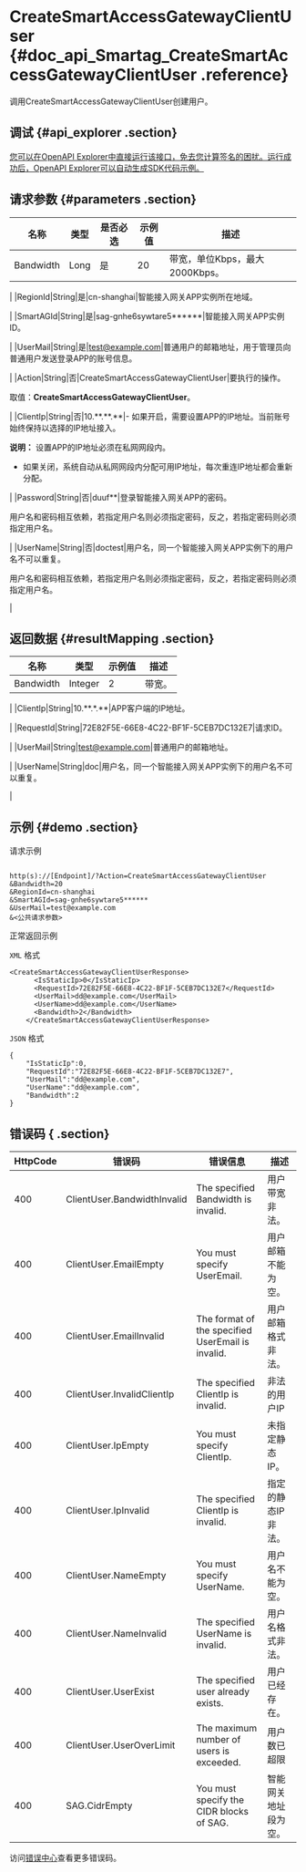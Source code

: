 # CreateSmartAccessGatewayClientUser {#doc_api_Smartag_CreateSmartAccessGatewayClientUser .reference}

调用CreateSmartAccessGatewayClientUser创建用户。

## 调试 {#api_explorer .section}

[您可以在OpenAPI Explorer中直接运行该接口，免去您计算签名的困扰。运行成功后，OpenAPI Explorer可以自动生成SDK代码示例。](https://api.aliyun.com/#product=Smartag&api=CreateSmartAccessGatewayClientUser&type=RPC&version=2018-03-13)

## 请求参数 {#parameters .section}

|名称|类型|是否必选|示例值|描述|
|--|--|----|---|--|
|Bandwidth|Long|是|20|带宽，单位Kbps，最大2000Kbps。

 |
|RegionId|String|是|cn-shanghai|智能接入网关APP实例所在地域。

 |
|SmartAGId|String|是|sag-gnhe6sywtare5\*\*\*\*\*\*|智能接入网关APP实例ID。

 |
|UserMail|String|是|test@example.com|普通用户的邮箱地址，用于管理员向普通用户发送登录APP的账号信息。

 |
|Action|String|否|CreateSmartAccessGatewayClientUser|要执行的操作。

 取值：**CreateSmartAccessGatewayClientUser**。

 |
|ClientIp|String|否|10.\*\*.\*\*.\*\*|-   如果开启，需要设置APP的IP地址。当前账号始终保持以选择的IP地址接入。

**说明：** 设置APP的IP地址必须在私网网段内。

-   如果关闭，系统自动从私网网段内分配可用IP地址，每次重连IP地址都会重新分配。

 |
|Password|String|否|duuf\*\*|登录智能接入网关APP的密码。

 用户名和密码相互依赖，若指定用户名则必须指定密码，反之，若指定密码则必须指定用户名。

 |
|UserName|String|否|doctest|用户名，同一个智能接入网关APP实例下的用户名不可以重复。

 用户名和密码相互依赖，若指定用户名则必须指定密码，反之，若指定密码则必须指定用户名。

 |

## 返回数据 {#resultMapping .section}

|名称|类型|示例值|描述|
|--|--|---|--|
|Bandwidth|Integer|2|带宽。

 |
|ClientIp|String|10.\*\*.\*.\*\*|APP客户端的IP地址。

 |
|RequestId|String|72E82F5E-66E8-4C22-BF1F-5CEB7DC132E7|请求ID。

 |
|UserMail|String|test@example.com|普通用户的邮箱地址。

 |
|UserName|String|doc|用户名，同一个智能接入网关APP实例下的用户名不可以重复。

 |

## 示例 {#demo .section}

请求示例

``` {#request_demo}

http(s)://[Endpoint]/?Action=CreateSmartAccessGatewayClientUser
&Bandwidth=20
&RegionId=cn-shanghai
&SmartAGId=sag-gnhe6sywtare5******
&UserMail=test@example.com
&<公共请求参数>

```

正常返回示例

`XML` 格式

``` {#xml_return_success_demo}
<CreateSmartAccessGatewayClientUserResponse>
      <IsStaticIp>0</IsStaticIp>
	  <RequestId>72E82F5E-66E8-4C22-BF1F-5CEB7DC132E7</RequestId>
	  <UserMail>dd@example.com</UserMail>
	  <UserName>dd@example.com</UserName>
	  <Bandwidth>2</Bandwidth>
    </CreateSmartAccessGatewayClientUserResponse>
```

`JSON` 格式

``` {#json_return_success_demo}
{
	"IsStaticIp":0,
	"RequestId":"72E82F5E-66E8-4C22-BF1F-5CEB7DC132E7",
	"UserMail":"dd@example.com",
	"UserName":"dd@example.com",
	"Bandwidth":2
}
```

## 错误码 { .section}

|HttpCode|错误码|错误信息|描述|
|--------|---|----|--|
|400|ClientUser.BandwidthInvalid|The specified Bandwidth is invalid.|用户带宽非法。|
|400|ClientUser.EmailEmpty|You must specify UserEmail.|用户邮箱不能为空。|
|400|ClientUser.EmailInvalid|The format of the specified UserEmail is invalid.|用户邮箱格式非法。|
|400|ClientUser.InvalidClientIp|The specified ClientIp is invalid.|非法的用户IP|
|400|ClientUser.IpEmpty|You must specify ClientIp.|未指定静态IP。|
|400|ClientUser.IpInvalid|The specified ClientIp is invalid.|指定的静态IP非法。|
|400|ClientUser.NameEmpty|You must specify UserName.|用户名不能为空。|
|400|ClientUser.NameInvalid|The specified UserName is invalid.|用户名格式非法。|
|400|ClientUser.UserExist|The specified user already exists.|用户已经存在。|
|400|ClientUser.UserOverLimit|The maximum number of users is exceeded.|用户数已超限|
|400|SAG.CidrEmpty|You must specify the CIDR blocks of SAG.|智能网关地址段为空。|

访问[错误中心](https://error-center.alibabacloud.com/status/product/Smartag)查看更多错误码。

